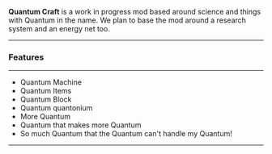 <p class="lead">
	<strong>Quantum Craft</strong> is a work in progress mod based around science and things with Quantum in the name. We plan to base the mod around a research system and an energy net too.
</p>

<hr/>
<h3>Features</h3>
<hr/>

* Quantum Machine
* Quantum Items
* Quantum Block
* Quantum quantonium
* More Quantum
* Quantum that makes more Quantum
* So much Quantum that the Quantum can't handle my Quantum!

<div class="clear"></div>
<hr/>

<!-- Google Code -->
<script type="text/javascript">
/* <![CDATA[ */
var google_conversion_id = 983836026;
var google_custom_params = window.google_tag_params;
var google_remarketing_only = true;
/* ]]> */
</script>
<script type="text/javascript" src="//www.googleadservices.com/pagead/conversion.js">
</script>
<noscript>
<div style="display:inline;">
<img height="1" width="1" style="border-style:none;" alt="" src="//googleads.g.doubleclick.net/pagead/viewthroughconversion/983836026/?value=0&amp;guid=ON&amp;script=0"/>
</div>
</noscript>